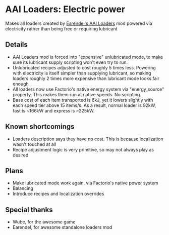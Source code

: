 ﻿# AAI Loaders: Electric power

Makes all loaders created by [Earendel's AAI Loaders](https://mods.factorio.com/mod/aai-loaders) mod
powered via electricity rather than being free or requiring lubricant

## Details

- AAI Loaders mod is forced into "expensive" unlubricated mode,
    to make sure its lubricant supply scripting won't even try to run.
- Unlubricated recipes adjusted to cost roughly 5 times less. Powering with electricity
    is itself simpler than supplying lubricant, so making loaders roughly 2 times more
    expensive than lubricant mode looks fair enough
- All loaders now use Factorio's native energy system via "energy_source" property.
    This makes them run at native speeds. No scripting.
- Base cost of each item transported is 6kJ, yet it lowers slightly with each speed
    tier above 15 items/s. As a result, normal loader is 92kW, fast is ~166kW and express is ~225kW.

## Known shortcomings

- Loaders description says they have no cost. This is because localization wasn't touched at all
- Recipe adjustment logic is very primitive, so may not always play as desired

## Plans

- Make lubricated mode work again, via Factorio's native power system
- Balancing
- Introduce recipes and localization overrides

## Special thanks

- Wube, for the awesome game
- Earendel, for awesome standalone loaders mod
